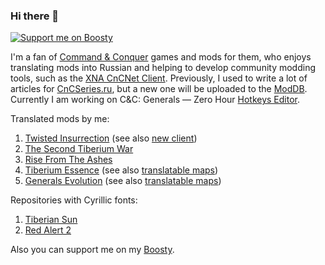 ### Hi there 👋
[![Support me on Boosty](https://img.shields.io/badge/boosty-50₽/month-green.svg?logo=boosty)](https://boosty.to/mah_boi)

I'm a fan of [Command & Conquer](https://en.wikipedia.org/wiki/Command_%26_Conquer) games and mods for them, who enjoys translating mods into Russian and helping to develop community modding tools, such as the [XNA CnCNet Client](https://github.com/CnCNet/xna-cncnet-client). Previously, I used to write a lot of articles for [CnCSeries.ru](https://cncseries.ru/author/mah_boi/), but a new one will be uploaded to the [ModDB](https://www.moddb.com/members/mah-boi/articles). Currently I am working on C&C: Generals — Zero Hour [Hotkeys Editor](https://github.com/MahBoiDeveloper/GZHHotkeysEditor).

Translated mods by me:
1. [Twisted Insurrection](https://github.com/MahBoiTranslator/TwistedInsurrectionRu) (see also [new client](https://github.com/MahBoiDeveloper/TwistedInsurrectionUpdatedClient))
2. [The Second Tiberium War](https://github.com/MahBoiTranslator/TheSecondTiberiumWarRu)
3. [Rise From The Ashes](https://github.com/MahBoiTranslator/RiseFromTheAshesRu)
4. [Tiberium Essence](https://github.com/MahBoiTranslator/TiberiumEssenceRu) (see also [translatable maps](https://github.com/MahBoiTranslator/TiberiumEssenceTranslatableMaps))
5. [Generals Evolution](https://github.com/MahBoiTranslator/GeneralsEvolutionRu) (see also [translatable maps](https://github.com/MahBoiTranslator/GeneralsEvolutionTranslatableMaps))

Repositories with Cyrillic fonts:
1. [Tiberian Sun](https://github.com/MahBoiDeveloper/RussianFontsForTiberianSun)
2. [Red Alert 2](https://github.com/MahBoiDeveloper/FontsForRedAlert2)

Also you can support me on my [Boosty](https://boosty.to/mah_boi).

<!--
**MahBoiDeveloper/MahBoiDeveloper** is a ✨ _special_ ✨ repository because its `README.md` (this file) appears on your GitHub profile.

Here are some ideas to get you started:

- 🔭 I’m currently working on ...
- 🌱 I’m currently learning ...
- 👯 I’m looking to collaborate on ...
- 🤔 I’m looking for help with ...
- 💬 Ask me about ...
- 📫 How to reach me: ...
- 😄 Pronouns: ...
- ⚡ Fun fact: ...
-->
